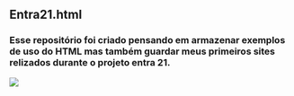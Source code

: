 ## Entra21.html
### Esse repositório foi criado pensando em armazenar exemplos de uso do HTML mas também guardar meus primeiros sites relizados durante o projeto entra 21.
<div>
<img src="http://img.shields.io/static/v1?label=STATUS%20DO%20PROJETO&message=%20EM%20DESENVOLVIMENTO&color=GREEN&style=for-the-badge_blank"></a>
</div>
